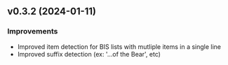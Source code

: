 ## v0.3.2 (2024-01-11)


### Improvements

* Improved item detection for BIS lists with mutliple items in a single line
* Improved suffix detection (ex: '...of the Bear', etc)